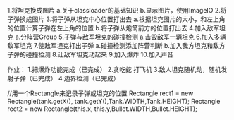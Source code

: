 1.将坦克换成图片
    a.关于classloader的基础知识
    b.显示图片，使用ImageIO
2.将子弹换成图片
3.将子弹从坦克中心位置打出去
    a.根据坦克图片的大小，和左上角的位置计算子弹在左上角的位置
    b.将子弹从炮筒前方的位置打出去
4.加入敌军坦克
    a.分阵营Group
5.子弹与敌军坦克的碰撞检测
    a.击毁敌军一辆坦克
6.加入多辆敌军坦克
7.使敌军坦克打出子弹
    a.碰撞检测添加阵营判断
    b.加入我方坦克和敌方子弹的碰撞检测
8.让敌军坦克动起来
9.加入爆炸
10.加入声音

作业：
1.把爆炸功能完成（已完成）
2.贪吃蛇 打飞机
3.敌人坦克随机动，随机发射子弹（已完成）
4.边界检测（已完成）

//用一个Rectangle来记录子弹或坦克的位置
Rectangle rect1 = new Rectangle(tank.getX(), tank.getY(),Tank.WIDTH,Tank.HEIGHT);
Rectangle rect2 = new Rectangle(this.x, this.y,Bullet.WIDTH,Bullet.HEIGHT);


